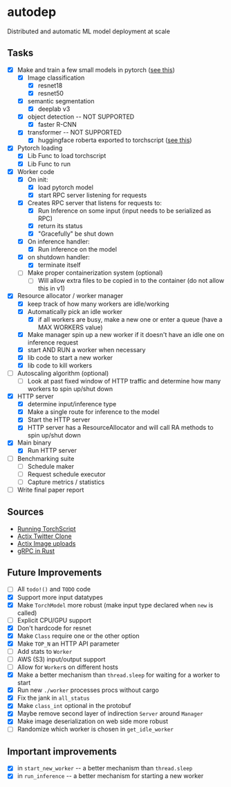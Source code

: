 # autodep
Distributed and automatic ML model deployment at scale

## Tasks
- [x] Make and train a few small models in pytorch ([see this](https://pytorch.org/vision/stable/models.html))
    - [x] Image classification
        - [x] resnet18
        - [x] resnet50
    - [x] semantic segmentation
        - [x] deeplab v3
    - [x] object detection -- NOT SUPPORTED
        - [x] faster R-CNN
    - [x] transformer -- NOT SUPPORTED
        - [x] huggingface roberta exported to torchscript ([see this](https://huggingface.co/docs/transformers/torchscript))
- [x] Pytorch loading
    - [x] Lib Func to load torchscript
    - [x] Lib Func to run
- [x] Worker code
    - [x] On init:
        - [x] load pytorch model
        - [x] start RPC server listening for requests
    - [x] Creates RPC server that listens for requests to:
        - [x] Run Inference on some input (input needs to be serialized as RPC)
        - [x] return its status
        - [x] "Gracefully" be shut down
    - [x] On inference handler:
        - [x] Run inference on the model
    - [x] on shutdown handler:
        - [x] terminate itself
    - [ ] Make proper containerization system (optional)
        - [ ] Will allow extra files to be copied in to the container (do not allow this in v1)
- [x] Resource allocator / worker manager
    - [x] keep track of how many workers are idle/working
    - [x] Automatically pick an idle worker
        - [x] if all workers are busy, make a new one or enter a queue (have a MAX WORKERS value)
    - [x] Make manager spin up a new worker if it doesn't have an idle one on inference request
    - [x] start AND RUN a worker when necessary
    - [x] lib code to start a new worker
    - [x] lib code to kill workers
- [ ] Autoscaling algorithm (optional)
    - [ ] Look at past fixed window of HTTP traffic and determine how many workers to spin up/shut down
- [x] HTTP server
    - [x] determine input/inference type
    - [x] Make a single route for inference to the model
    - [x] Start the HTTP server
    - [x] HTTP server has a ResourceAllocator and will call RA methods to spin up/shut down
- [x] Main binary
    - [x] Run HTTP server
- [ ] Benchmarking suite
    - [ ] Schedule maker
    - [ ] Request schedule executor
    - [ ] Capture metrics / statistics
- [ ] Write final paper report

## Sources
* [Running TorchScript](https://github.com/LaurentMazare/tch-rs/blob/main/examples/jit/README.md)
* [Actix Twitter Clone](https://hub.qovery.com/guides/tutorial/create-a-blazingly-fast-api-in-rust-part-1/)
* [Actix Image uploads](https://www.reddit.com/r/rust/comments/xzrznn/how_to_upload_and_download_files_through_actix_web/)
* [gRPC in Rust](https://github.com/hyperium/tonic/blob/master/examples/routeguide-tutorial.md)

## Future Improvements
- [ ] All `todo!()` and `TODO` code
- [x] Support more input datatypes
- [x] Make `TorchModel` more robust (make input type declared when `new` is called)
- [ ] Explicit CPU/GPU support
- [x] Don't hardcode for resnet
- [x] Make `Class` require one or the other option
- [x] Make `TOP_N` an HTTP API parameter
- [ ] Add stats to `Worker`
- [ ] AWS (S3) input/output support
- [ ] Allow for `Worker`s on different hosts
- [x] Make a better mechanism than `thread.sleep` for waiting for a worker to start
- [x] Run new `./worker` processes procs without cargo
- [x] Fix the jank in `all_status`
- [x] Make `class_int` optional in the protobuf
- [x] Maybe remove second layer of indirection `Server` around `Manager`
- [x] Make image deserialization on web side more robust
- [ ] Randomize which worker is chosen in `get_idle_worker`

## Important improvements
- [x] in `start_new_worker` -- a better mechanism than `thread.sleep`
- [x] in `run_inference` -- a better mechanism for starting a new worker
